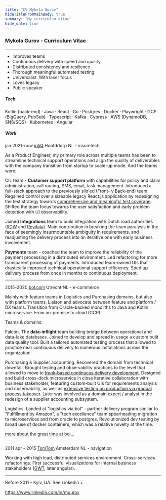```yaml
---
title: "CV Mykola Gurov"
hideTitleFromMainBody: true
summary: "My curriculum vitae"
hide_date: true
---
```


### Mykola Gurov - Curriculum Vitae

---

* Improves teams
* Continuous delivery with speed and quality
* Distributed consistency and resilience
* Thorough meaningful automated testing
* Universalist. With laser focus
* Loves legacy
* Public speaker

<!-- Something about laying bridges between teams and the stakeholders?  -->

##### Tech

Kotlin (back-end) · Java · React · Go · Postgres · Docker · Playwright · GCP (BigQuery, PubSub) · Typescript · Kafka · Cypress · AWS (DynamoDB, SNS/SQS) · Kubernetes · Angular

##### Work

jan 2021-now [iptiQ](https://www.iptiq.com/) Hoofddorp NL - insuretech

As a Product Engineer, my primary role across multiple teams has been to streamline technical support operations and align the quality of deliverables with the company transition from startup to scale-up mode. And the teams were:

CIL team - **Customer support platform** with capabilities for policy and claim administration, call routing, SMS, email, task management. Introduced a full-stack approach to the previously silo'ed (Front- v Back-end) team. Regained control over a sizeable legacy React.js application by redesigning the test strategy towards [comprehensive and meaningful test coverage](/talks/app-testing-with-playwright/). Shifted the team focus towards the user satisfaction and early problem detection with UI observability.

Joined **Integrations** team to build integration with Dutch road authorities ([RDW](https://www.rdw.nl/) and [Roydata](https://www.seps.nl/roy-data/)). Main contribution in breaking the team paralysis in the face of seemingly insurmountable ambiguity in requirements, and readjusting the delivery process into an iterative one with early business involvement.

**Payments** team - coached the team to improve the reliability of the payment processing in a distributed environment. Led refactoring for more transparent processing of payments. Introduced team-owned UIs that drastically improved technical operational support efficiency. Sped up delivery process from once in months to continuous deployment. 

---

2015-2020 [bol.com](https://bol.com) Utrecht NL - e-commerce

Mainly with feature teams in Logistics and Purchasing domains, but also with platform teams. Liaison and advocate between feature and platform / DX teams.  Transition from Oracle-backed monoliths to Java and Kotlin microservice. From on-premise to cloud (GCP). 

Teams & domains: 

Falcon. The **data-inflight** team building bridge between operational and data-lake databases. Joined to develop and spread in usage a custom built data quality tool. Built a tailored automated testing process that allowed to practice near continuous delivery to numerous installations across the organization. 

Purchasing & Supplier accounting. Recovered the domain from technical downfall. Brought testing and observability practices to the level that allowed to move to [trunk-based continuous delivery development](/talks/trunk-based-delivery/). Designed and build cross-dock microservice in close iterative collaboration with business stakeholder, featuring custom-built UIs for requirements analysis and observability, as well as [extensive testing on production via gradual process takeover](/talks/testing-on-production/). Later was involved as a domain expert / analyst in the redesign of a supplier accounting subsystem.

Logistics. Landed at "logistics via bol" - partner delivery program similar to "Fulfillment by Amazon", a "tech excellence" team spearheading migration to microservices and from oracle to postgres. Revolutionized dev testing by broad use of docker containers, which was a relative novelty at the time.


<span class="no-print">[more about the great time at bol...](/about/bol)</span>

---

2011 apr - 2015 [TomTom](https://www.tomtom.com) Amsterdam NL - navigation

Working with high load, distributed services environment. Cross-services refactorings. First successful visualizations for internal business stakeholders ([GWT](https://en.wikipedia.org/wiki/Google_Web_Toolkit), later angular). 

----

Before 2011 - Kyiv, UA. <span class="no-print">See LinkedIn ⤵️</span>

<span class="print-only">https://www.linkedin.com/in/mgurov</span>
